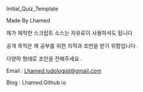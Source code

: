 Initial_Quiz_Template

Made By Lhamed 

제가 제작한 스크립트 소스는 자유로이 사용하셔도 됩니다 

공개 목적은 제 공부를 위한 지적과 조언을 받기 위함입니다. 

다양하 형태로 조언을 전해주세요 .

Email : Lhamed.ludologist@gmail.com 

Blog : Lhamed.Github.io 

